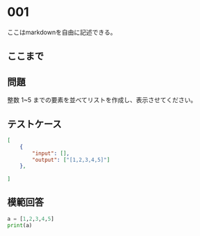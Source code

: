 # 001

ここはmarkdownを自由に記述できる。

ここまで
---
## 問題

整数 1~5 までの要素を並べてリストを作成し、表示させてください。

## テストケース

```json
[
	{
		"input": [],
		"output": ["[1,2,3,4,5]"]
  	},
	
]
```

## 模範回答
```python
a = [1,2,3,4,5]
print(a)
```